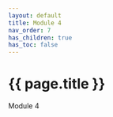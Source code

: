 ```yaml
---
layout: default
title: Module 4
nav_order: 7
has_children: true
has_toc: false
---
```

# {{ page.title }}

Module 4
